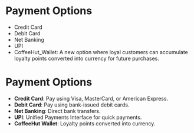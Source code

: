 # Payment Options

- Credit Card
- Debit Card
- Net Banking
- UPI
- CoffeeHut_Wallet: A new option where loyal customers can accumulate loyalty points converted into currency for future purchases.
# Payment Options

- **Credit Card**: Pay using Visa, MasterCard, or American Express.
- **Debit Card**: Pay using bank-issued debit cards.
- **Net Banking**: Direct bank transfers.
- **UPI**: Unified Payments Interface for quick payments.
- **CoffeeHut Wallet**: Loyalty points converted into currency.

